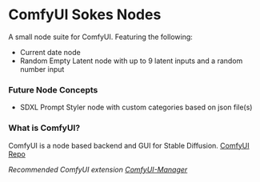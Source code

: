 ComfyUI Sokes Nodes
=======
A small node suite for ComfyUI. Featuring the following:
* Current date node
* Random Empty Latent node with up to 9 latent inputs and a random number input

### Future Node Concepts
* SDXL Prompt Styler node with custom categories based on json file(s)

### What is ComfyUI?

ComfyUI is a node based backend and GUI for Stable Diffusion.
[ComfyUI Repo](https://github.com/comfyanonymous/ComfyUI)

*Recommended ComfyUI extension [ComfyUI-Manager](https://github.com/ltdrdata/ComfyUI-Manager)*
